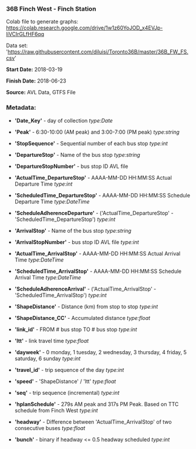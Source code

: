 ### **36B Finch West - Finch Station**

Colab file to generate graphs: https://colab.research.google.com/drive/1w1z60YoJOD_x4EVJp-liVCIrGLfHF6qq


Data set: 'https://raw.githubusercontent.com/diluisi/Toronto36B/master/36B_FW_FS.csv'

**Start Date:** 2018-03-19

**Finish Date:** 2018-06-23

**Source:** AVL Data, GTFS File

### **Metadata**:

* **'Date_Key'** - day of collection *type:Date*

* **'Peak'** - 6:30-10:00 (AM peak) and 3:00-7:00 (PM peak) *type:string*

* **'StopSequence'** - Sequential number of each bus stop *type:int*

* **'DepartureStop'** - Name of the bus stop *type:string*

* **'DepartureStopNumber'** - bus stop ID AVL file

* **'ActualTime_DepartureStop'** - AAAA-MM-DD HH:MM:SS Actual Departure Time *type:int*

* **'ScheduledTime_DepartureStop'** - AAAA-MM-DD HH:MM:SS Schedule Departure Time  *type:DateTime*

* **'ScheduleAdherenceDeparture'** - ('ActualTime_DepartureStop' - 'ScheduledTime_DepartureStop') *type:int*

* **'ArrivalStop'** - Name of the bus stop *type:string*

* **'ArrivalStopNumber'** - bus stop ID AVL file *type:int*

* **'ActualTime_ArrivalStop'** - AAAA-MM-DD HH:MM:SS Actual Arrival Time *type:DateTime*

* **'ScheduledTime_ArrivalStop'** - AAAA-MM-DD HH:MM:SS Schedule Arrival Time *type:DateTime*

* **'ScheduleAdherenceArrival'** - ('ActualTime_ArrivalStop' - 'ScheduledTime_ArrivalStop') *type:int*

* **'ShapeDistance'** - Distance (km) from stop to stop *type:int*

* **'ShapeDistance_CC'** - Accumulated distance *type:float*

* **'link_id'** - FROM # bus stop TO # bus stop *type:int*

* **'ltt'** - link travel time *type:float*

* **'dayweek'** - 0 monday, 1 tuesday, 2 wednesday, 3 thursday, 4 friday, 5 saturday, 6 sunday *type:int*

* **'travel_id'** - trip sequence of the day *type:int*

* **'speed'** - 'ShapeDistance' / 'ltt' *type:float*

* **'seq'** - trip sequence (incremental) *type:int*

* **'hplanSchedule'** - 279s AM peak and 317s PM Peak. Based on TTC schedule from Finch West *type:int*

* **'headway'** - Difference between 'ActualTime_ArrivalStop' of two consecutive buses *type:float*

* **'bunch'** - binary if headway <= 0.5 headway scheduled *type:int*

